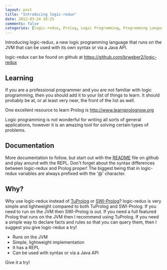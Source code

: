 ```yaml
---
layout: post
title: "Introducing logic-redux"
date: 2012-03-24 18:25
comments: false
categories: [logic-redux, Prolog, Logic Programming, Programming Language, JVM]
---
```


Introducing logic-redux, a new logic programming language that runs on the JVM that can be used with its own syntax or via a Java API.

logic-redux can be found on github at <https://github.com/brweber2/logic-redux>

## Learning

If you are a professional programmer and you are not familiar with logic programming, then you should add it to your list of things to learn. It should probably be at, or at least very near, the front of the list as well.

One excellent resource to learn Prolog is <http://www.learnprolognow.org>

Logic programming is _not_ wonderful for writing all sorts of general applications, however it is an amazing tool for solving certain types of problems.

## Documentation

More documentation to follow, but start out with the [README](https://github.com/brweber2/logic-redux) file on github and play around with the REPL.  Don't forget about the syntax differences between logic-redux and Prolog proper! The biggest being that in logic-redux variables are always prefixed with the '@' character.

## Why?

Why use logic-redux instead of [TuProlog](http://alice.unibo.it/xwiki/bin/view/Tuprolog) or [SWI-Prolog](http://www.swi-prolog.org)? logic-redux is very simple and lightweight compared to both TuProlog and SWI-Prolog.  If you need to run on the JVM then SWI-Prolog is out.  If you need a full featured Prolog that runs on the JVM then I recommend using TuProlog.  If you need a simple way to declare facts and rules so that you can query them, then I suggest you give logic-redux a try!

* Runs on the JVM
* Simple, lightweight implementation
* It has a REPL
* Can be used with syntax or via a Java API

Give it a try!